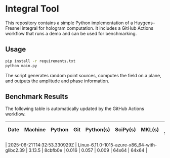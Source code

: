 # Integral Tool

This repository contains a simple Python implementation of a Huygens–Fresnel integral
for hologram computation. It includes a GitHub Actions workflow that runs a demo
and can be used for benchmarking.

## Usage

```bash
pip install -r requirements.txt
python main.py
```

The script generates random point sources, computes the field on a plane, and
outputs the amplitude and phase information.

## Benchmark Results

The following table is automatically updated by the GitHub Actions workflow.

<!-- BENCHMARK_START -->
| Date | Machine | Python | Git | Python(s) | SciPy(s) | MKL(s) | Amp shape | Phase shape |
|------|---------|--------|-----|----------|---------|-------|-----------|-------------|

| 2025-06-21T14:32:53.330929Z | Linux-6.11.0-1015-azure-x86_64-with-glibc2.39 | 3.13.5 | 8cbfb0e | 0.016 | 0.057 | 0.009 | 64x64 | 64x64 |
<!-- BENCHMARK_END -->
